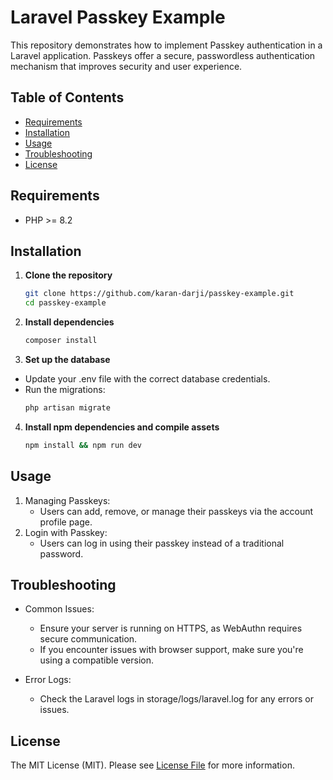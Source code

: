 # Laravel Passkey Example

This repository demonstrates how to implement Passkey authentication in a Laravel application. Passkeys offer a secure, passwordless authentication mechanism that improves security and user experience.

## Table of Contents

- [Requirements](#requirements)
- [Installation](#installation)
- [Usage](#usage)
- [Troubleshooting](#troubleshooting)
- [License](#license)

## Requirements

- PHP >= 8.2

## Installation

1. **Clone the repository**

   ```bash
   git clone https://github.com/karan-darji/passkey-example.git
   cd passkey-example
2. **Install dependencies**
    ```bash
    composer install
3. **Set up the database**
- Update your .env file with the correct database credentials.
- Run the migrations:
    ```bash
    php artisan migrate
4. **Install npm dependencies and compile assets**
    ```bash
    npm install && npm run dev
## Usage
1. Managing Passkeys:
    - Users can add, remove, or manage their passkeys via the account profile page.
2. Login with Passkey:
    - Users can log in using their passkey instead of a traditional password.
## Troubleshooting
- Common Issues:

    - Ensure your server is running on HTTPS, as WebAuthn requires secure communication.
    - If you encounter issues with browser support, make sure you're using a compatible version.
- Error Logs:
    -  Check the Laravel logs in storage/logs/laravel.log for any errors or issues.
## License
The MIT License (MIT). Please see [License File](LICENSE.md) for more information.
    



